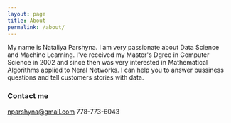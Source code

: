 ```yaml
---
layout: page
title: About
permalink: /about/
---
```


My name is Nataliya Parshyna. 
I am very passionate about Data Science and Machine Learning. 
I've received my Master's Dgree in Computer Science in 2002 and since then was very interested in Mathematical Algorithms applied to Neral Networks.
I can help you to answer bussiness questions and tell customers stories with data.
### Contact me

nparshyna@gmail.com
778-773-6043
